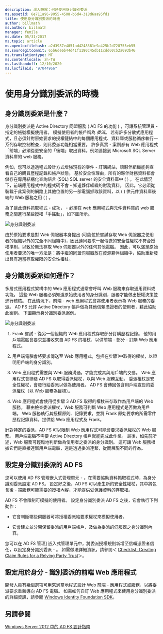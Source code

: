 ```yaml
---
description: 深入瞭解：何時使用身分識別委派
ms.assetid: 6e711a96-9055-4508-b6d4-318d6aa95fd1
title: 使用身分識別委派的時機
author: billmath
ms.author: billmath
manager: femila
ms.date: 05/31/2017
ms.topic: article
ms.openlocfilehash: a2d3987e4051ad4248381e9a425b2d728755eb55
ms.sourcegitcommit: 65b6de6b44d41f1180c45db11cdd60cb2a093b46
ms.translationtype: MT
ms.contentlocale: zh-TW
ms.lasthandoff: 12/10/2020
ms.locfileid: "97044966"
---
```

# <a name="when-to-use-identity-delegation"></a>使用身分識別委派的時機

## <a name="what-is-identity-delegation"></a>身分識別委派是什麼？
身分識別委派是 Active Directory 同盟服務 \( AD FS 的功能 \) ，可讓系統管理員 \- 指定的帳號模擬使用者。 模擬使用者的帳戶稱為 *委派*。 若有許多分散式應用程式，且必須針對原始要求的授權鏈結中的每個應用程式、資料庫或服務循序執行一系列存取控制檢查，則此委派功能相當重要。 許多真實 \- 案例都有 Web 應用程式「前端」必須從更安全的「後端」取出資料，例如連接到 Microsoft SQL Server 資料庫的 web 服務。

例如，您可以透過程式設計方式增強現有的零件 \- 訂購網站，讓夥伴組織能夠查看自己的購買歷程記錄和帳戶狀態。 基於安全性理由，所有的夥伴財務資料都會儲存在專用結構化查詢語言 (SQL) SQL server 的安全資料庫中 \( \) 。 在此情況下，前端應用程式中的程式碼不會 \- 知道夥伴組織的財務資料。 因此，它必須從裝載于此案例的網路上其他位置的另一部電腦抓取該資料，以 \( \) 供元件資料庫後端的 Web 服務之用 \( \) 。

為了讓此資料抓取程式 \- 成功， \- 必須在 web 應用程式與元件資料庫的 web 服務之間進行某些授權「手搖動」，如下圖所示。

![身分識別委派](media/adfs2_identitydelegationconcept.gif)

由於原始要求是對 Web 伺服器本身提出 (可能位於嘗試存取 Web 伺服器之使用者的組織以外的完全不同組織中)，因此連同要求一起傳送的安全性權杖不符合授權準則，以致於無法存取 Web 伺服器以外的任何其他電腦。 因此，可以滿足原始使用者要求的唯一方法是：將中繼的同盟伺服器放在資源夥伴組織中，協助重新發出具有適當存取權限的安全性權杖。

## <a name="how-does-identity-delegation-work"></a>身分識別委派如何運作？
多層式應用程式架構中的 Web 應用程式通常會呼叫 Web 服務來存取通用資料或功能。 這些 Web 服務必須知道原始使用者的身分識別，服務才能做出授權決策並進行稽核。 在此情況下，前端 \- web 應用程式會將使用者表示為 Web 服務的委派。 AD FS 允許 Active Directory 帳戶做為其他信賴憑證者的使用者，藉此協助此案例。 下圖顯示身分識別委派案例。

![身分識別委派](media/adfs2_identitydelegationsteps.gif)

1.  Frank 嘗試 \- 從另一個組織的 Web 應用程式存取部分訂購歷程記錄。 他的用戶端電腦會要求並接收來自 AD FS 的權杖，以供前端 \- 部分 \- 訂購 Web 應用程式。

2.  用戶端電腦會將要求傳送至 Web 應用程式，包括在步驟1中取得的權杖，以證明用戶端的身分識別。

3.  Web 應用程式需要與 Web 服務溝通，才能完成其與用戶端的交易。 Web 應用程式會聯絡 AD FS 以取得委派權杖，以與 Web 服務互動。 委派權杖是安全性權杖，會發行給委派以做為使用者。 AD FS 會傳回包含用戶端宣告的委派權杖（以 Web 服務為目標）。

4.  Web 應用程式會使用從步驟 3 AD FS 取得的權杖來存取作為用戶端的 Web 服務。 藉由檢查委派權杖，Web 服務可判斷 Web 應用程式是否做為用戶端。 Web 服務執行其授權原則、記錄要求，並將 Frank 原始要求的所需零件歷程記錄資料，提供給 Web 應用程式及 Frank。

針對特定的委派，AD FS 可以限制 Web 應用程式可能會要求委派權杖的 Web 服務。 用戶端電腦不需要 Active Directory 帳戶就能完成此作業。 最後，如先前所述，Web 服務可輕鬆地判斷做為使用者之委派的身分識別。 這可讓 Web 服務根據它們是直接連繫用戶端電腦，還是透過委派連繫，從而展現不同的行為。

## <a name="configuring-ad-fs-for-identity-delegation"></a>設定身分識別委派的 AD FS
您可以使用 AD FS 管理嵌入式管理單元 \- ，在需要協助資料抓取程式時，為身分識別委派設定 AD FS。 設定好之後，AD FS 可以產生新的安全性權杖，其中將包含後 \- 端服務可能需要的授權內容，才能提供受保護資料的存取權。

AD FS 不會限制可模擬的使用者。 設定身分識別委派 AD FS 之後，它會執行下列動作：

-   它會判斷哪些伺服器可將授權委派給要求權杖來模擬使用者。

-   它會建立並分開保留委派的用戶端帳戶，及做為委派的伺服器之身分識別內容。

您可以在 AD FS 管理] 嵌入式管理單元中，將委派授權規則新增至信賴憑證者信任，以設定身分識別委派 \- 。 如需做法詳細資訊，請參閱＜ [Checklist: Creating Claim Rules for a Relying Party Trust](../../ad-fs/deployment/Checklist--Creating-Claim-Rules-for-a-Relying-Party-Trust.md)＞。

## <a name="configuring-the-front-end-web-application-for-identity-delegation"></a>設定用於身分 \- 識別委派的前端 Web 應用程式
開發人員有幾個選項可用來適當地程式設計 Web 前端 \- 應用程式或服務，以將委派要求重新導向 AD FS 電腦。 如需如何自訂 Web 應用程式來使用身分識別委派的詳細資訊，請參閱 [Windows Identity Foundation SDK](https://go.microsoft.com/fwlink/?LinkId=122266)。

## <a name="see-also"></a>另請參閱
[Windows Server 2012 中的 AD FS 設計指南](AD-FS-Design-Guide-in-Windows-Server-2012.md)
